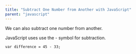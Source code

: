 ```yaml
---
title: "Subtract One Number from Another with JavaScript"
parent: "javascript"
---
```


We can also subtract one number from another.

JavaScript uses use the - symbol for subtraction.

    var difference = 45 - 33;
